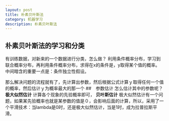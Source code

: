 ```yaml
---
layout: post
title: 朴素贝叶斯法
category: 机器学习
description: 朴素贝叶斯法
---
```


## 朴素贝叶斯法的学习和分类
有训练数据，对新来的一个数据进行分类，怎么做？
利用条件概率分布，学习到联合概率分布，再利用条件概率分布，求得在x的条件是，y取得某个值的概率。
中间暗含的重要一点是：条件独立性假设。

那么解决问题的流程就有了，先计算出参数，然后根据公式计算ｙ取得任何一个值的概率，然后估计ｙ为概率最大的那一个
##　参数估计
怎么估计其中的参数呢？
**极大似然估计**
计算各个现象的先验概率即可，
**贝叶斯估计**
极大似然估计有一个问题，如果某先验概率也就是某参数的值是０，会影响后面的计算，所以，采用了一个平滑技术：当lambda是0时，还是极大似然估计，当是1时，成为拉普拉斯平滑。
